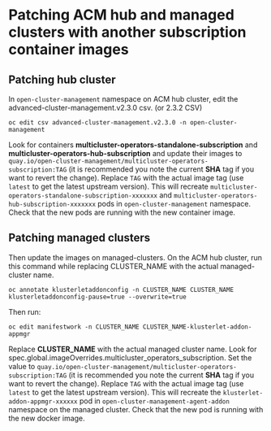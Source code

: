 # Patching ACM hub and managed clusters with another subscription container images

## Patching hub cluster

In `open-cluster-management` namespace on ACM hub cluster, edit the advanced-cluster-management.v2.3.0 csv. (or 2.3.2 CSV)

```
oc edit csv advanced-cluster-management.v2.3.0 -n open-cluster-management
```

Look for containers **multicluster-operators-standalone-subscription** and **multicluster-operators-hub-subscription** and update their images to `quay.io/open-cluster-management/multicluster-operators-subscription:TAG` (it is recommended you note the current **SHA** tag if you want to revert the change). Replace `TAG` with the actual image tag (use `latest` to get the latest upstream version). This will recreate `multicluster-operators-standalone-subscription-xxxxxxx` and `multicluster-operators-hub-subscription-xxxxxxx` pods in `open-cluster-management` namespace. Check that the new pods are running with the new container image.

## Patching managed clusters

Then update the images on managed-clusters. On the ACM hub cluster, run this command while replacing CLUSTER_NAME with the actual managed-cluster name.

```
oc annotate klusterletaddonconfig -n CLUSTER_NAME CLUSTER_NAME klusterletaddonconfig-pause=true --overwrite=true
```

Then run:

```
oc edit manifestwork -n CLUSTER_NAME CLUSTER_NAME-klusterlet-addon-appmgr 
```

Replace **CLUSTER_NAME** with the actual managed cluster name. Look for spec.global.imageOverrides.multicluster_operators_subscription. Set the value to `quay.io/open-cluster-management/multicluster-operators-subscription:TAG` (it is recommended you note the current **SHA** tag if you want to revert the change). Replace `TAG` with the actual image tag (use `latest` to get the latest upstream version).  This will recreate the `klusterlet-addon-appmgr-xxxxxx` pod in `open-cluster-management-agent-addon` namespace on the managed cluster. Check that the new pod is running with the new docker image.
